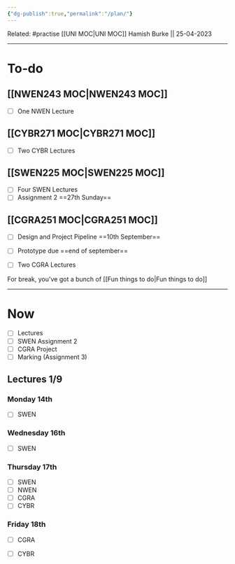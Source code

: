 ```yaml
---
{"dg-publish":true,"permalink":"/plan/"}
---
```



Related: #practise 
[[UNI MOC\|UNI MOC]]
Hamish Burke || 25-04-2023
***

# To-do

## [[NWEN243 MOC\|NWEN243 MOC]]

- [ ] One NWEN Lecture

## [[CYBR271 MOC\|CYBR271 MOC]]

- [ ] Two CYBR Lectures

## [[SWEN225 MOC\|SWEN225 MOC]]

- [ ] Four SWEN Lectures
- [ ] Assignment 2 ==27th Sunday==

## [[CGRA251 MOC\|CGRA251 MOC]]

- [ ] Design and Project Pipeline ==10th September==
- [ ] Prototype due ==end of september==
- [ ] Two CGRA Lectures


For break, you've got a bunch of [[Fun things to do\|Fun things to do]]

***

# Now

- [ ] Lectures
- [ ] SWEN Assignment 2
- [ ] CGRA Project
- [ ] Marking (Assignment 3)

## Lectures 1/9

### Monday 14th

- [ ] SWEN

### Wednesday 16th

- [ ] SWEN

### Thursday 17th

- [ ] SWEN
- [ ] NWEN
- [ ] CGRA
- [ ] CYBR

### Friday 18th

- [ ] CGRA
- [ ] CYBR

